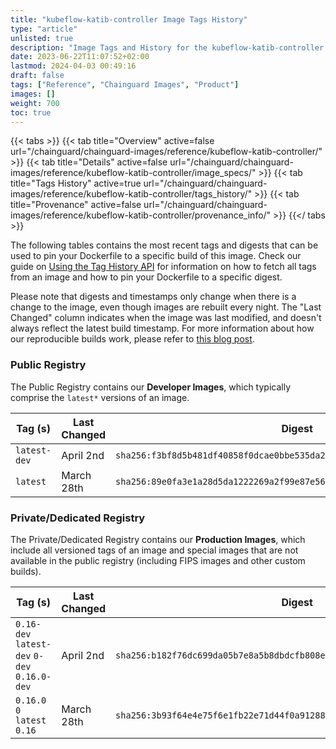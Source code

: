 ```yaml
---
title: "kubeflow-katib-controller Image Tags History"
type: "article"
unlisted: true
description: "Image Tags and History for the kubeflow-katib-controller Chainguard Image"
date: 2023-06-22T11:07:52+02:00
lastmod: 2024-04-03 00:49:16
draft: false
tags: ["Reference", "Chainguard Images", "Product"]
images: []
weight: 700
toc: true
---
```


{{< tabs >}}
{{< tab title="Overview" active=false url="/chainguard/chainguard-images/reference/kubeflow-katib-controller/" >}}
{{< tab title="Details" active=false url="/chainguard/chainguard-images/reference/kubeflow-katib-controller/image_specs/" >}}
{{< tab title="Tags History" active=true url="/chainguard/chainguard-images/reference/kubeflow-katib-controller/tags_history/" >}}
{{< tab title="Provenance" active=false url="/chainguard/chainguard-images/reference/kubeflow-katib-controller/provenance_info/" >}}
{{</ tabs >}}

The following tables contains the most recent tags and digests that can be used to pin your Dockerfile to a specific build of this image. Check our guide on [Using the Tag History API](/chainguard/chainguard-images/using-the-tag-history-api/) for information on how to fetch all tags from an image and how to pin your Dockerfile to a specific digest.

Please note that digests and timestamps only change when there is a change to the image, even though images are rebuilt every night. The "Last Changed" column indicates when the image was last modified, and doesn't always reflect the latest build timestamp. For more information about how our reproducible builds work, please refer to [this blog post](https://www.chainguard.dev/unchained/reproducing-chainguards-reproducible-image-builds).

### Public Registry
The Public Registry contains our **Developer Images**, which typically comprise the `latest*` versions of an image.

| Tag (s)       | Last Changed | Digest                                                                    |
|---------------|--------------|---------------------------------------------------------------------------|
|  `latest-dev` | April 2nd    | `sha256:f3bf8d5b481df40858f0dcae0bbe535da216390c152210536d47d940b426a5c5` |
|  `latest`     | March 28th   | `sha256:89e0fa3e1a28d5da1222269a2f99e87e563e0162757e9c41e41c253da74f6aff` |


### Private/Dedicated Registry
The Private/Dedicated Registry contains our **Production Images**, which include all versioned tags of an image and special images that are not available in the public registry (including FIPS images and other custom builds).

| Tag (s)                                       | Last Changed | Digest                                                                    |
|-----------------------------------------------|--------------|---------------------------------------------------------------------------|
|  `0.16-dev` `latest-dev` `0-dev` `0.16.0-dev` | April 2nd    | `sha256:b182f76dc699da05b7e8a5b8dbdcfb808e6da42ea47d708e220f51a9f9bbd5d2` |
|  `0.16.0` `0` `latest` `0.16`                 | March 28th   | `sha256:3b93f64e4e75f6e1fb22e71d44f0a9128868036ebc17f8b48514f846cf561484` |

